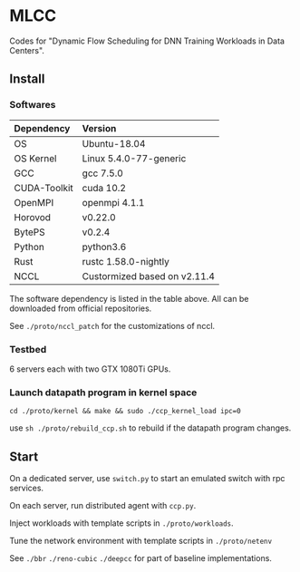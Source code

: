 # MLCC
Codes for "Dynamic Flow Scheduling for DNN Training Workloads in Data Centers".

## Install
### Softwares
| Dependency | Version |
| :-----| :---- |
| OS | Ubuntu-18.04 | 
| OS Kernel | Linux 5.4.0-77-generic |
| GCC | gcc 7.5.0 |
| CUDA-Toolkit | cuda 10.2|
| OpenMPI | openmpi 4.1.1 |
| Horovod | v0.22.0 |
| BytePS | v0.2.4 |
| Python | python3.6 | 
| Rust | rustc 1.58.0-nightly |
| NCCL | Custormized based on v2.11.4 |

The software dependency is listed in the table above. All can be downloaded from official repositories. 

See `./proto/nccl_patch` for the customizations of nccl.

### Testbed
6 servers each with two GTX 1080Ti GPUs.

### Launch datapath program in kernel space
`cd ./proto/kernel && make && sudo ./ccp_kernel_load ipc=0`

use `sh ./proto/rebuild_ccp.sh` to rebuild if the datapath program changes.

## Start
On a dedicated server, use `switch.py` to start an emulated switch with rpc services.

On each server, run distributed agent with `ccp.py`.

Inject workloads with template scripts in `./proto/workloads`.

Tune the network environment with template scripts in `./proto/netenv`

See `./bbr` `./reno-cubic` `./deepcc` for part of baseline implementations.
